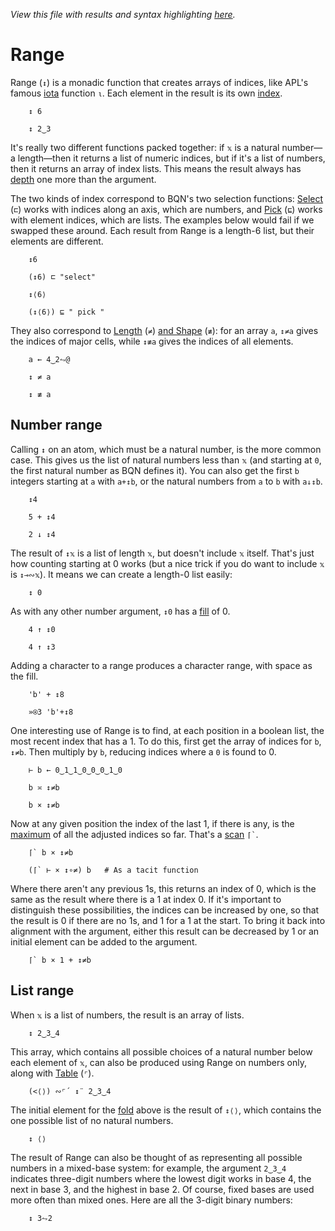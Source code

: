 *View this file with results and syntax highlighting [here](https://saltytine.github.io/BQN/doc/range.html).*

# Range

Range (`↕`) is a monadic function that creates arrays of indices, like APL's famous [iota](https://aplwiki.com/wiki/Index_Generator) function `⍳`. Each element in the result is its own [index](indices.md).

        ↕ 6

        ↕ 2‿3

It's really two different functions packed together: if `𝕩` is a natural number—a length—then it returns a list of numeric indices, but if it's a list of numbers, then it returns an array of index lists. This means the result always has [depth](depth.md) one more than the argument.

The two kinds of index correspond to BQN's two selection functions: [Select](select.md) (`⊏`) works with indices along an axis, which are numbers, and [Pick](pick.md) (`⊑`) works with element indices, which are lists. The examples below would fail if we swapped these around. Each result from Range is a length-6 list, but their elements are different.

        ↕6

        (↕6) ⊏ "select"

        ↕⟨6⟩

        (↕⟨6⟩) ⊑ " pick "

They also correspond to [Length](shape.md) (`≠`) [and Shape](shape.md) (`≢`): for an array `a`, `↕≠a` gives the indices of major cells, while `↕≢a` gives the indices of all elements.

        a ← 4‿2⥊@

        ↕ ≠ a

        ↕ ≢ a

## Number range

Calling `↕` on an atom, which must be a natural number, is the more common case. This gives us the list of natural numbers less than `𝕩` (and starting at `0`, the first natural number as BQN defines it). You can also get the first `b` integers starting at `a` with `a+↕b`, or the natural numbers from `a` to `b` with `a↓↕b`.

        ↕4

        5 + ↕4

        2 ↓ ↕4

The result of `↕𝕩` is a list of length `𝕩`, but doesn't include `𝕩` itself. That's just how counting starting at 0 works (but a nice trick if you do want to include `𝕩` is `↕⊸∾𝕩`). It means we can create a length-0 list easily:

        ↕ 0

As with any other number argument, `↕0` has a [fill](fill.md) of 0.

        4 ↑ ↕0

        4 ↑ ↕3

Adding a character to a range produces a character range, with space as the fill.

        'b' + ↕8

        »⍟3 'b'+↕8

One interesting use of Range is to find, at each position in a boolean list, the most recent index that has a 1. To do this, first get the array of indices for `b`, `↕≠b`. Then multiply by `b`, reducing indices where a `0` is found to 0.

        ⊢ b ← 0‿1‿1‿0‿0‿0‿1‿0

        b ≍ ↕≠b

        b × ↕≠b

Now at any given position the index of the last 1, if there is any, is the [maximum](arithmetic.md#additional-arithmetic) of all the adjusted indices so far. That's a [scan](scan.md) `` ⌈` ``.

        ⌈` b × ↕≠b

        (⌈` ⊢ × ↕∘≠) b   # As a tacit function

Where there aren't any previous 1s, this returns an index of 0, which is the same as the result where there is a 1 at index 0. If it's important to distinguish these possibilities, the indices can be increased by one, so that the result is 0 if there are no 1s, and 1 for a 1 at the start. To bring it back into alignment with the argument, either this result can be decreased by 1 or an initial element can be added to the argument.

        ⌈` b × 1 + ↕≠b

## List range

When `𝕩` is a list of numbers, the result is an array of lists.

        ↕ 2‿3‿4

This array, which contains all possible choices of a natural number below each element of `𝕩`, can also be produced using Range on numbers only, along with [Table](map.md#table) (`⌜`).

        (<⟨⟩) ∾⌜´ ↕¨ 2‿3‿4

The initial element for the [fold](fold.md) above is the result of `↕⟨⟩`, which contains the one possible list of no natural numbers.

        ↕ ⟨⟩

The result of Range can also be thought of as representing all possible numbers in a mixed-base system: for example, the argument `2‿3‿4` indicates three-digit numbers where the lowest digit works in base 4, the next in base 3, and the highest in base 2. Of course, fixed bases are used more often than mixed ones. Here are all the 3-digit binary numbers:

        ↕ 3⥊2
